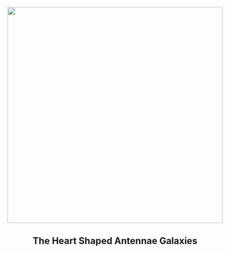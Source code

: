 
<p align="center"><img src="https://apod.nasa.gov/apod/image/2402/Antennae_Biggs_960.jpg" width="500" height="500"></p>
<h2 align="center"> The Heart Shaped Antennae Galaxies </h2>
